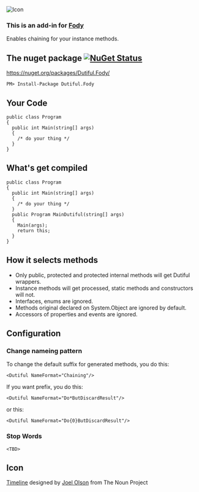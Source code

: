 ![Icon](https://raw.githubusercontent.com/Licshee/Dutiful.Fody/master/Timeline.png)

### This is an add-in for [Fody](https://github.com/Fody/Fody/) 

Enables chaining for your instance methods.

## The nuget package  [![NuGet Status](http://img.shields.io/nuget/v/Dutiful.Fody.svg?style=flat)](https://www.nuget.org/packages/Dutiful.Fody/)

https://nuget.org/packages/Dutiful.Fody/

    PM> Install-Package Dutiful.Fody

## Your Code

    public class Program
    {
      public int Main(string[] args)
      {
        /* do your thing */
      }
    }

## What's get compiled

    public class Program
    {
      public int Main(string[] args)
      {
        /* do your thing */
      }
      public Program MainDutiful(string[] args)
      {
        Main(args);
        return this;
      }
    }

## How it selects methods

* Only public, protected and protected internal methods will get Dutiful wrappers.
* Instance methods will get processed, static methods and constructors will not.
* Interfaces, enums are ignored.
* Methods original declared on System.Object are ignored by default.
* Accessors of properties and events are ignored.

## Configuration

### Change nameing pattern

To change the default suffix for generated methods, you do this:

    <Dutiful NameFormat="Chaining"/>

If you want prefix, you do this:

    <Dutiful NameFormat="Do*ButDiscardResult"/>

or this:

    <Dutiful NameFormat="Do{0}ButDiscardResult"/>

### Stop Words

`<TBD>`

## Icon

<a href="https://thenounproject.com/term/timeline/214157/" target="_blank">Timeline</a> designed by <a href="https://thenounproject.com/olsjoe" target="_blank">Joel Olson</a> from The Noun Project

